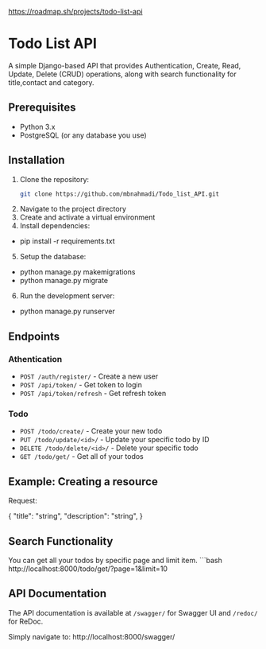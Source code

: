 https://roadmap.sh/projects/todo-list-api

# Todo List API
A simple Django-based API that provides Authentication, Create, Read, Update, Delete (CRUD) operations, along with search functionality for title,contact and category.



## Prerequisites

- Python 3.x
- PostgreSQL (or any database you use)


## Installation

1. Clone the repository:
   ```bash
   git clone https://github.com/mbnahmadi/Todo_list_API.git

2. Navigate to the project directory
3. Create and activate a virtual environment
4. Install dependencies:
- pip install -r requirements.txt
5. Setup the database:
- python manage.py makemigrations
- python manage.py migrate
6. Run the development server:
- python manage.py runserver


## Endpoints

### Athentication

- `POST /auth/register/` - Create a new user
- `POST /api/token/` - Get token to login
- `POST /api/token/refresh` - Get refresh token

### Todo

- `POST /todo/create/` - Create your new todo
- `PUT /todo/update/<id>/` - Update your specific todo by ID
- `DELETE /todo/delete/<id>/` - Delete your specific todo
- `GET /todo/get/` - Get all of your todos


## Example: Creating a resource

Request:

{
    "title": "string",
    "description": "string",
}

## Search Functionality

You can get all your todos by specific page and limit item.
    ```bash
    http://localhost:8000/todo/get/?page=1&limit=10


## API Documentation

The API documentation is available at `/swagger/` for Swagger UI and `/redoc/` for ReDoc.

Simply navigate to:
http://localhost:8000/swagger/


